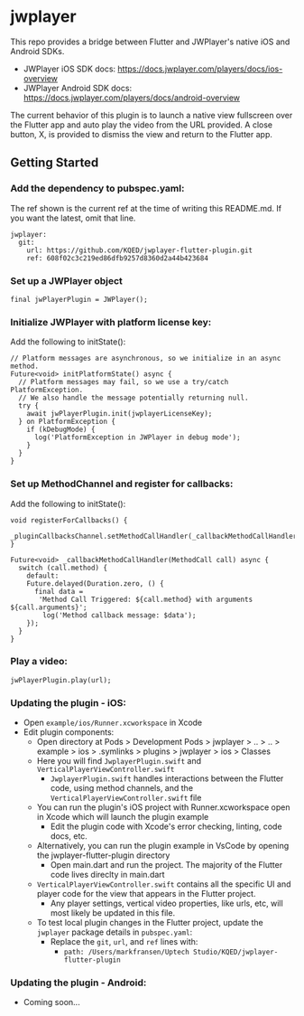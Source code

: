# jwplayer

This repo provides a bridge between Flutter and JWPlayer's native iOS and Android SDKs.

- JWPlayer iOS SDK docs: https://docs.jwplayer.com/players/docs/ios-overview
- JWPlayer Android SDK docs: https://docs.jwplayer.com/players/docs/android-overview

The current behavior of this plugin is to launch a native view fullscreen over the 
Flutter app and auto play the video from the URL provided.
A close button, X, is provided to dismiss the view and return to the Flutter app.

## Getting Started

### Add the dependency to pubspec.yaml:
The ref shown is the current ref at the time of writing this README.md.
If you want the latest, omit that line.
```
jwplayer:
  git:
    url: https://github.com/KQED/jwplayer-flutter-plugin.git
    ref: 608f02c3c219ed86dfb9257d8360d2a44b423684
```

### Set up a JWPlayer object
```
final jwPlayerPlugin = JWPlayer();
```

### Initialize JWPlayer with platform license key:
Add the following to initState():
```
// Platform messages are asynchronous, so we initialize in an async method.
Future<void> initPlatformState() async {
  // Platform messages may fail, so we use a try/catch PlatformException.
  // We also handle the message potentially returning null.
  try {
    await jwPlayerPlugin.init(jwplayerLicenseKey);
  } on PlatformException {
    if (kDebugMode) {
      log('PlatformException in JWPlayer in debug mode');
    }
  }
}
```

### Set up MethodChannel and register for callbacks:
Add the following to initState():
```
void registerForCallbacks() {
  _pluginCallbacksChannel.setMethodCallHandler(_callbackMethodCallHandler);
}

Future<void> _callbackMethodCallHandler(MethodCall call) async {
  switch (call.method) {
    default:
    Future.delayed(Duration.zero, () {
      final data =
       'Method Call Triggered: ${call.method} with arguments ${call.arguments}';
        log('Method callback message: $data');
    });
  }
}
```

### Play a video:
```
jwPlayerPlugin.play(url);
```

### Updating the plugin - iOS:
- Open `example/ios/Runner.xcworkspace` in Xcode
- Edit plugin components:
	- Open directory at Pods > Development Pods > jwplayer > .. > .. > example > ios > .symlinks > plugins > jwplayer > ios > Classes
	- Here you will find `JwplayerPlugin.swift` and `VerticalPlayerViewController.swift`
	  - `JwplayerPlugin.swift` handles interactions between the Flutter code, using method channels, and the `VerticalPlayerViewController.swift` file
	- You can run the plugin's iOS project with Runner.xcworkspace open in Xcode which will launch the plugin example 
	  - Edit the plugin code with Xcode's error checking, linting, code docs, etc.
	- Alternatively, you can run the plugin example in VsCode by opening the jwplayer-flutter-plugin directory
		- Open main.dart and run the project. The majority of the Flutter code lives direclty in main.dart
	- `VerticalPlayerViewController.swift` contains all the specific UI and player code for the view that appears in the Flutter project.
		- Any player settings, vertical video properties, like urls, etc, will most likely be updated in this file.
	- To test local plugin changes in the Flutter project, update the `jwplayer` package details in `pubspec.yaml`:
		- Replace the `git`, `url`, and `ref` lines with:
			- `path: /Users/markfransen/Uptech Studio/KQED/jwplayer-flutter-plugin`

### Updating the plugin - Android:
- Coming soon...